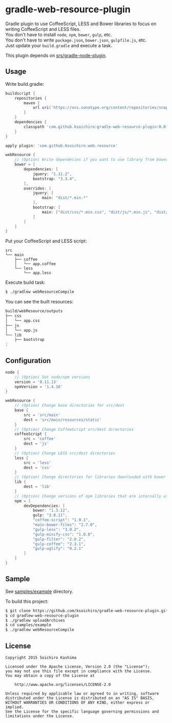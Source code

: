 # gradle-web-resource-plugin

Gradle plugin to use CoffeeScript, LESS and Bower libraries to focus on writing CoffeeScript and LESS files.  
You don't have to install `node`, `npm`, `bower`, `gulp`, etc.  
You don't have to write `package.json`, `bower.json`, `gulpfile.js`, etc.  
Just update your `build.gradle` and execute a task.

This plugin depends on [srs/gradle-node-plugin](https://github.com/srs/gradle-node-plugin).

## Usage

Write build.gradle:

```gradle
buildscript {
    repositories {
        maven {
            url uri('https://oss.sonatype.org/content/repositories/snapshots/')
        }
    }
    dependencies {
        classpath 'com.github.ksoichiro:gradle-web-resource-plugin:0.0.1-SNAPSHOT'
    }
}

apply plugin: 'com.github.ksoichiro.web.resource'

webResource {
    // (Option) Write dependecies if you want to use library from bower
    bower = [
        dependencies: [
            jquery: "1.11.2",
            bootstrap: "3.3.4",
        ],
        overrides: [
            jquery: [
                main: "dist/*.min.*"
            ],
            bootstrap: [
                main: ["dist/css/*.min.css", "dist/js/*.min.js", "dist/fonts/*"]
            ]
        ]
    ]
}
```

Put your CoffeeScript and LESS script:

```
src
└── main
    ├── coffee
    │   └── app.coffee
    └── less
        └── app.less
```

Execute build task:

```sh
$ ./gradlew webResourceCompile
```

You can see the built resources:

```sh
build/webResource/outputs
├── css
│   └── app.css
├── js
│   └── app.js
└── lib
    ├── bootstrap
:
```

## Configuration

```gradle
node {
    // (Option) Set node/npm versions
    version = '0.11.13'
    npmVersion = '1.4.16'
}

webResource {
    // (Option) Change base directories for src/dest
    base {
        src = 'src/main'
        dest = 'src/main/resources/static'
    }
    // (Option) Change CoffeeScript src/dest directories
    coffeeScript {
        src = 'coffee'
        dest = 'js'
    }
    // (Option) Change LESS src/dest directories
    less {
        src = 'less'
        dest = 'css'
    }
    // (Option) Change directories for libraries downloaded with bower
    lib {
        dest = 'lib'
    }
    // (Option) Change versions of npm libraries that are internally used for bower and gulp.
    npm = [
        devDependencies: [
            bower: "1.3.12",
            gulp: "3.8.11",
            "coffee-script": "1.9.1",
            "main-bower-files": "2.7.0",
            "gulp-less": "3.0.2",
            "gulp-minify-css": "1.0.0",
            "gulp-filter": "2.0.2",
            "gulp-coffee": "2.3.1",
            "gulp-uglify": "0.2.1"
        ]
    ]
}
```

## Sample

See [samples/example](samples/example) directory.

To build this project:

```sh
$ git clone https://github.com/ksoichiro/gradle-web-resource-plugin.git
$ cd gradlew-web-resource-plugin
$ ./gradlew uploadArchives
$ cd samples/example
$ ./gradlew webResourceCompile
```

## License

    Copyright 2015 Soichiro Kashima

    Licensed under the Apache License, Version 2.0 (the "License");
    you may not use this file except in compliance with the License.
    You may obtain a copy of the License at

        http://www.apache.org/licenses/LICENSE-2.0

    Unless required by applicable law or agreed to in writing, software
    distributed under the License is distributed on an "AS IS" BASIS,
    WITHOUT WARRANTIES OR CONDITIONS OF ANY KIND, either express or implied.
    See the License for the specific language governing permissions and
    limitations under the License.
